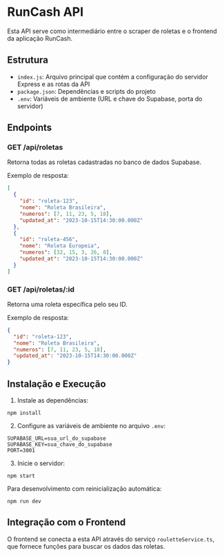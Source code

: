 # RunCash API

Esta API serve como intermediário entre o scraper de roletas e o frontend da aplicação RunCash.

## Estrutura

- `index.js`: Arquivo principal que contém a configuração do servidor Express e as rotas da API
- `package.json`: Dependências e scripts do projeto
- `.env`: Variáveis de ambiente (URL e chave do Supabase, porta do servidor)

## Endpoints

### GET /api/roletas

Retorna todas as roletas cadastradas no banco de dados Supabase.

Exemplo de resposta:
```json
[
  {
    "id": "roleta-123",
    "nome": "Roleta Brasileira",
    "numeros": [7, 11, 23, 5, 18],
    "updated_at": "2023-10-15T14:30:00.000Z"
  },
  {
    "id": "roleta-456",
    "nome": "Roleta Europeia",
    "numeros": [32, 15, 3, 26, 8],
    "updated_at": "2023-10-15T14:30:00.000Z"
  }
]
```

### GET /api/roletas/:id

Retorna uma roleta específica pelo seu ID.

Exemplo de resposta:
```json
{
  "id": "roleta-123",
  "nome": "Roleta Brasileira",
  "numeros": [7, 11, 23, 5, 18],
  "updated_at": "2023-10-15T14:30:00.000Z"
}
```

## Instalação e Execução

1. Instale as dependências:
```
npm install
```

2. Configure as variáveis de ambiente no arquivo `.env`:
```
SUPABASE_URL=sua_url_do_supabase
SUPABASE_KEY=sua_chave_do_supabase
PORT=3001
```

3. Inicie o servidor:
```
npm start
```

Para desenvolvimento com reinicialização automática:
```
npm run dev
```

## Integração com o Frontend

O frontend se conecta a esta API através do serviço `rouletteService.ts`, que fornece funções para buscar os dados das roletas.
